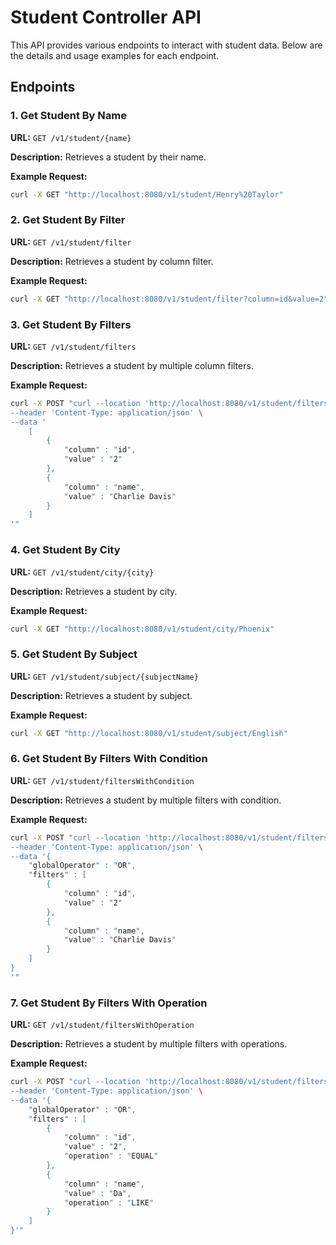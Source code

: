 # Student Controller API

This API provides various endpoints to interact with student data. Below are the details and usage examples for each endpoint.

## Endpoints

### 1. Get Student By Name

**URL:** `GET /v1/student/{name}`

**Description:** Retrieves a student by their name.

**Example Request:**
```sh
curl -X GET "http://localhost:8080/v1/student/Henry%20Taylor"
```

### 2. Get Student By Filter

**URL:** `GET /v1/student/filter`

**Description:** Retrieves a student by column filter.

**Example Request:**
```sh
curl -X GET "http://localhost:8080/v1/student/filter?column=id&value=2""
```

### 3. Get Student By Filters

**URL:** `GET /v1/student/filters`

**Description:** Retrieves a student by multiple column filters.

**Example Request:**
```sh
curl -X POST "curl --location 'http://localhost:8080/v1/student/filters' \
--header 'Content-Type: application/json' \
--data '
    [
        {
            "column" : "id",
            "value" : "2"
        },
        {
            "column" : "name",
            "value" : "Charlie Davis"
        }
    ]
'"
```

### 4. Get Student By City

**URL:** `GET /v1/student/city/{city}`

**Description:** Retrieves a student by city.

**Example Request:**
```sh
curl -X GET "http://localhost:8080/v1/student/city/Phoenix"
```

### 5. Get Student By Subject

**URL:** `GET /v1/student/subject/{subjectName}`

**Description:** Retrieves a student by subject.

**Example Request:**
```sh
curl -X GET "http://localhost:8080/v1/student/subject/English"
```

### 6. Get Student By Filters With Condition

**URL:** `GET /v1/student/filtersWithCondition`

**Description:** Retrieves a student by multiple filters with condition.

**Example Request:**
```sh
curl -X POST "curl --location 'http://localhost:8080/v1/student/filtersWithCondition' \
--header 'Content-Type: application/json' \
--data '{
    "globalOperator" : "OR",
    "filters" : [
        {
            "column" : "id",
            "value" : "2"
        },
        {
            "column" : "name",
            "value" : "Charlie Davis"
        }
    ]
}
'"
```

### 7. Get Student By Filters With Operation

**URL:** `GET /v1/student/filtersWithOperation`

**Description:** Retrieves a student by multiple filters with operations.

**Example Request:**
```sh
curl -X POST "curl --location 'http://localhost:8080/v1/student/filtersWithOperation' \
--header 'Content-Type: application/json' \
--data '{
    "globalOperator" : "OR",
    "filters" : [
        {
            "column" : "id",
            "value" : "2",
            "operation" : "EQUAL"
        },
        {
            "column" : "name",
            "value" : "Da",
            "operation" : "LIKE"
        }
    ]
}'"
```

